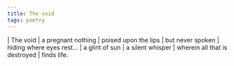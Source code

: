 ```yaml
---
title: The void
tags: poetry
---
```


| The void
| a pregnant nothing
| poised upon the lips
| but never spoken
| hiding where eyes rest...
| a glint of sun
| a silent whisper
| wherein all that is destroyed
| finds life.
